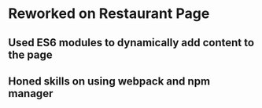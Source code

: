 # Reworked on Restaurant Page

## Used ES6 modules to dynamically add content to the page

## Honed skills on using webpack and npm manager


